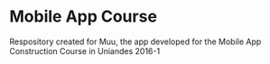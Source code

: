 # Mobile App Course
Respository created for Muu, the app developed for the Mobile App Construction Course in Uniandes 2016-1
